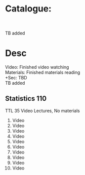 # Catalogue: <br><br>
TB added
# Desc
Video: Finished video watching<br>
Materials: Finished materials reading<br>
+Sec: TBD<br>
TB added<br>
## Statistics 110
TTL 35 Video Lectures, No materials
1. Video
2. Video
3. Video
9. Video
10. Video
16. Video
17. Video
27. Video
29. Video
30. Video




